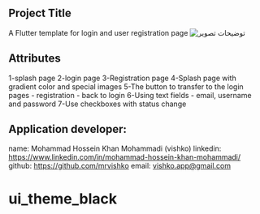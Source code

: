 
## Project Title
A Flutter template for login and user registration page
![توضیحات تصویر]([https://url/to/your/image.jpg](https://s6.uupload.ir/files/login-ui-flutter-vishko_xxp0.png))

## Attributes
1-splash page
2-login page
3-Registration page
4-Splash page with gradient color and special images
5-The button to transfer to the login pages - registration - back to login
6-Using text fields - email, username and password
7-Use checkboxes with status change

## Application developer:
name: Mohammad Hossein Khan Mohammadi (vishko)
linkedin: https://www.linkedin.com/in/mohammad-hossein-khan-mohammadi/
github: https://github.com/mrvishko
email: vishko.app@gmail.com




# ui_theme_black

